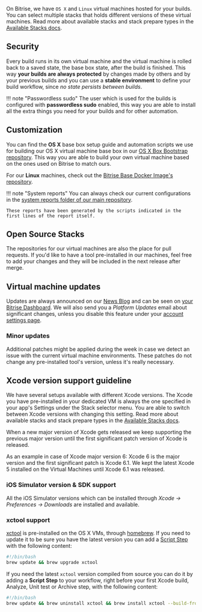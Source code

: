 On Bitrise, we have `OS X` and `Linux` virtual machines hosted for your builds. You can select multiple stacks that holds different versions of these virtual machines. Read more about available stacks and stack prepare types in the [Available Stacks docs](doc:available-stacks).

## Security

Every build runs in its own virtual machine and the virtual machine is rolled back to a saved state, the base box state, after the build is finished. This way **your builds are always protected** by changes made by others and by your previous builds and you can use a **stable environment** to define your build workflow, since *no state persists between builds*.

!!! note "Passwordless sudo"
    The user which is used for the builds is configured with **passwordless sudo** enabled, this way you are able to install all the extra things you need for your builds and for other automation.

## Customization

You can find the **OS X** base box setup guide and automation scripts we use for building our OS X virtual machine base box in our [OS X Box Bootstrap repository](https://github.com/bitrise-io/osx-box-bootstrap). This way you are able to build your own virtual machine based on the ones used on Bitrise to match ours.

For our **Linux** machines, check out the [Bitrise Base Docker Image's repository](https://github.com/bitrise-docker/bitrise-base).

!!! note "System reports"
    You can always check our current configurations in the [system reports folder of our main repository](https://github.com/bitrise-io/bitrise.io/tree/master/system_reports).

    These reports have been generated by the scripts indicated in the first lines of the report itself.

## Open Source Stacks

The repositories for our virtual machines are also the place for pull requests. If you'd like to have a tool pre-installed in our machines, feel free to add your changes and they will be included in the next release after merge.

## Virtual machine updates

Updates are always announced on our [News Blog](http://blog.bitrise.io/) and can be seen on [your Bitrise Dashboard](https://www.bitrise.io/dashboard). We will also send you a *Platform Updates* email about significant changes, unless you disable this feature under your [account settings page](https://www.bitrise.io/me/profile).

### Minor updates

Additional patches might be applied during the week in case we detect an issue with the current virtual machine environments. These patches do not change any pre-installed tool's version, unless it's really necessary.

## Xcode version support guideline

We have several setups available with different Xcode versions. The Xcode you have pre-installed in your dedicated VM is always the one specified in your app's Settings under the Stack selector menu. You are able to switch between Xcode versions with changing this setting. Read more about available stacks and stack prepare types in the [Available Stacks docs](http://devcenter.bitrise.io/v2.0/docs/available-stacks#section-os-x).

When a new major version of Xcode gets released we keep supporting the previous major version until the first significant patch version of Xcode is released.

As an example in case of Xcode major version 6: Xcode 6 is the major version and the first significant patch is Xcode 6.1. We kept the latest Xcode 5 installed on the Virtual Machines until Xcode 6.1 was released.

### iOS Simulator version & SDK support

All the iOS Simulator versions which can be installed through *Xcode -> Preferences -> Downloads* are installed and available.

### xctool support

[xctool](https://github.com/facebook/xctool) is pre-installed on the OS X VMs, through [homebrew](http://brew.sh/). If you need to update it to be sure you have the latest version you can add a [Script Step](https://github.com/bitrise-io/steps-script) with the following content:

```bash
#!/bin/bash
brew update && brew upgrade xctool
```

If you need the latest `xctool` version compiled from source you can do it by adding a **Script Step** to your workflow, right before your first Xcode build, Analyze, Unit test or Archive step, with the following content:

```bash
#!/bin/bash
brew update && brew uninstall xctool && brew install xctool --build-from-source
```
